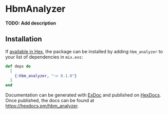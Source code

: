 # HbmAnalyzer

**TODO: Add description**

## Installation

If [available in Hex](https://hex.pm/docs/publish), the package can be installed
by adding `hbm_analyzer` to your list of dependencies in `mix.exs`:

```elixir
def deps do
  [
    {:hbm_analyzer, "~> 0.1.0"}
  ]
end
```

Documentation can be generated with [ExDoc](https://github.com/elixir-lang/ex_doc)
and published on [HexDocs](https://hexdocs.pm). Once published, the docs can
be found at <https://hexdocs.pm/hbm_analyzer>.

